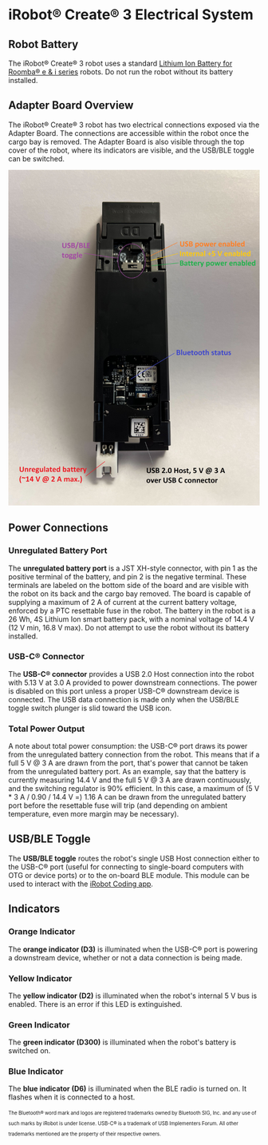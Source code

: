 # iRobot® Create® 3 Electrical System

## Robot Battery
The iRobot® Create® 3 robot uses a standard [Lithium Ion Battery for Roomba® e & i series](https://store.irobot.com/default/parts-and-accessories/roomba-batteries/) robots. Do not run the robot without its battery installed.

## Adapter Board Overview
The iRobot® Create® 3 robot has two electrical connections exposed via the Adapter Board. The connections are accessible within the robot once the cargo bay is removed. The Adapter Board is also visible through the top cover of the robot, where its indicators are visible, and the USB/BLE toggle can be switched.

![Adapter Board](data/adapter_out.jpg "Adapter Board")

## Power Connections
### Unregulated Battery Port
The **unregulated battery port** is a JST XH-style connector, with pin 1 as the positive terminal of the battery, and pin 2 is the negative terminal. These terminals are labeled on the bottom side of the board and are visible with the robot on its back and the cargo bay removed. The board is capable of supplying a maximum of 2 A of current at the current battery voltage, enforced by a PTC resettable fuse in the robot. The battery in the robot is a 26 Wh, 4S Lithium Ion smart battery pack, with a nominal voltage of 14.4 V (12 V min, 16.8 V max). Do not attempt to use the robot without its battery installed.

### USB-C® Connector
The **USB-C® connector** provides a USB 2.0 Host connection into the robot with 5.13 V at 3.0 A provided to power downstream connections. The power is disabled on this port unless a proper USB-C® downstream device is connected. The USB data connection is made only when the USB/BLE toggle switch plunger is slid toward the USB icon.

### Total Power Output
A note about total power consumption: the USB-C® port draws its power from the unregulated battery connection from the robot. This means that if a full 5 V @ 3 A are drawn from the port, that's power that cannot be taken from the unregulated battery port. As an example, say that the battery is currently measuring 14.4 V and the full 5 V @ 3 A are drawn continuously, and the switching regulator is 90% efficient. In this case, a maximum of (5 V * 3 A / 0.90 / 14.4 V =) 1.16 A can be drawn from the unregulated battery port before the resettable fuse will trip (and depending on ambient temperature, even more margin may be necessary).

## USB/BLE Toggle
The **USB/BLE toggle** routes the robot's single USB Host connection either to the USB-C® port (useful for connecting to single-board computers with OTG or device ports) or to the on-board BLE module. This module can be used to interact with the [iRobot Coding app](https://code.irobot.com).

## Indicators
### Orange Indicator
The **orange indicator (D3)** is illuminated when the USB-C® port is powering a downstream device, whether or not a data connection is being made.

### Yellow Indicator
The **yellow indicator (D2)** is illuminated when the robot's internal 5 V bus is enabled. There is an error if this LED is extinguished.

### Green Indicator
The **green indicator (D300)** is illuminated when the robot's battery is switched on.

### Blue Indicator
The **blue indicator (D6)** is illuminated when the BLE radio is turned on. It flashes when it is connected to a host.

<sub><sup>The Bluetooth® word mark and logos are registered trademarks owned by Bluetooth SIG, Inc. and any use of such marks by iRobot is under license. USB-C® is a trademark of USB Implementers Forum. All other trademarks mentioned are the property of their respective owners.</sup></sub>
